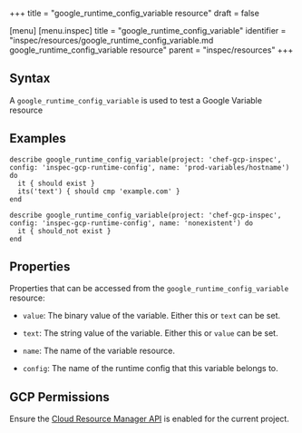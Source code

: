 +++
title = "google_runtime_config_variable resource"
draft = false

[menu]
  [menu.inspec]
    title = "google_runtime_config_variable"
    identifier = "inspec/resources/google_runtime_config_variable.md google_runtime_config_variable resource"
    parent = "inspec/resources"
+++


## Syntax
A `google_runtime_config_variable` is used to test a Google Variable resource

## Examples
```
describe google_runtime_config_variable(project: 'chef-gcp-inspec', config: 'inspec-gcp-runtime-config', name: 'prod-variables/hostname') do
  it { should exist }
  its('text') { should cmp 'example.com' }
end

describe google_runtime_config_variable(project: 'chef-gcp-inspec', config: 'inspec-gcp-runtime-config', name: 'nonexistent') do
  it { should_not exist }
end
```

## Properties
Properties that can be accessed from the `google_runtime_config_variable` resource:


  * `value`: The binary value of the variable. Either this or `text` can be set.

  * `text`: The string value of the variable. Either this or `value` can be set.

  * `name`: The name of the variable resource.

  * `config`: The name of the runtime config that this variable belongs to.


## GCP Permissions

Ensure the [Cloud Resource Manager API](https://console.cloud.google.com/apis/library/cloudresourcemanager.googleapis.com/) is enabled for the current project.
